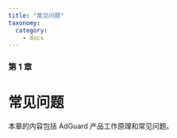 ```yaml
---
title: "常见问题"
taxonomy:
  category:
    - docs
---
```


### 第 1 章

# 常见问题

本章的内容包括 AdGuard 产品工作原理和常见问题。
